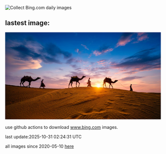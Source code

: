 ![Collect Bing.com daily images](https://github.com/counter2015/bing-daily-images/workflows/Collect%20Bing.com%20daily%20images/badge.svg)
## lastest image:
![](images/img.jpg)

use github actions to download www.bing.com images.

last update:2025-10-31 02:24:31 UTC

all images since 2020-05-10 [here](https://github.com/counter2015/bing-daily-images/tree/master/images) 
